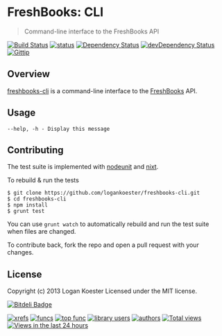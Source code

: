 # FreshBooks: CLI
> Command-line interface to the FreshBooks API

[![Build Status](https://secure.travis-ci.org/logankoester/freshbooks-cli.png?branch=master)](http://travis-ci.org/logankoester/freshbooks-cli)
[![status](https://sourcegraph.com/api/repos/github.com/logankoester/freshbooks-cli/badges/status.png)](https://sourcegraph.com/github.com/logankoester/freshbooks-cli)
[![Dependency Status](https://david-dm.org/logankoester/freshbooks-cli.png)](https://david-dm.org/logankoester/freshbooks-cli)
[![devDependency Status](https://david-dm.org/logankoester/freshbooks-cli/dev-status.png)](https://david-dm.org/logankoester/freshbooks-cli#info=devDependencies)
[![Gittip](http://img.shields.io/gittip/logankoester.png)](https://www.gittip.com/logankoester/)


## Overview

[freshbooks-cli](https://github.com/logankoester/freshbooks-cli) is a
command-line interface to the [FreshBooks](http://freshbooks.com/) API.


## Usage

    --help, -h - Display this message


## Contributing

The test suite is implemented with
[nodeunit](https://github.com/caolan/nodeunit) and
[nixt](https://github.com/vesln/nixt).

To rebuild & run the tests

    $ git clone https://github.com/logankoester/freshbooks-cli.git
    $ cd freshbooks-cli
    $ npm install
    $ grunt test

You can use `grunt watch` to automatically rebuild and run the test suite when
files are changed.

To contribute back, fork the repo and open a pull request with your changes.


## License

Copyright (c) 2013 Logan Koester
Licensed under the MIT license.

[![Bitdeli Badge](https://d2weczhvl823v0.cloudfront.net/logankoester/freshbooks-cli/trend.png)](https://bitdeli.com/free "Bitdeli Badge")

[![xrefs](https://sourcegraph.com/api/repos/github.com/logankoester/freshbooks-cli/badges/xrefs.png)](https://sourcegraph.com/github.com/logankoester/freshbooks-cli)
[![funcs](https://sourcegraph.com/api/repos/github.com/logankoester/freshbooks-cli/badges/funcs.png)](https://sourcegraph.com/github.com/logankoester/freshbooks-cli)
[![top func](https://sourcegraph.com/api/repos/github.com/logankoester/freshbooks-cli/badges/top-func.png)](https://sourcegraph.com/github.com/logankoester/freshbooks-cli)
[![library users](https://sourcegraph.com/api/repos/github.com/logankoester/freshbooks-cli/badges/library-users.png)](https://sourcegraph.com/github.com/logankoester/freshbooks-cli)
[![authors](https://sourcegraph.com/api/repos/github.com/logankoester/freshbooks-cli/badges/authors.png)](https://sourcegraph.com/github.com/logankoester/freshbooks-cli)
[![Total views](https://sourcegraph.com/api/repos/github.com/logankoester/freshbooks-cli/counters/views.png)](https://sourcegraph.com/github.com/logankoester/freshbooks-cli)
[![Views in the last 24 hours](https://sourcegraph.com/api/repos/github.com/logankoester/freshbooks-cli/counters/views-24h.png)](https://sourcegraph.com/github.com/logankoester/freshbooks-cli)
